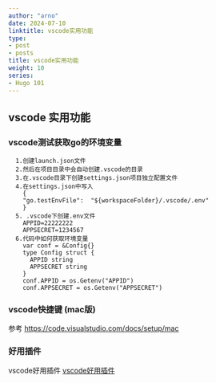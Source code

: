```yaml
---
author: "arno"
date: 2024-07-10
linktitle: vscode实用功能
type:
- post
- posts
title: vscode实用功能
weight: 10
series:
- Hugo 101
---
```



## vscode 实用功能

### vscode测试获取go的环境变量
```
  1.创建launch.json文件
  2.然后在项目目录中会自动创建.vscode的目录
  3.在.vscode目录下创建settings.json项目独立配置文件
  4.在settings.json中写入
    {
    "go.testEnvFile":  "${workspaceFolder}/.vscode/.env"
    }
  5. .vscode下创建.env文件
    APPID=22222222
    APPSECRET=1234567
  6.代码中如何获取环境变量
    var conf = &Config{}
    type Config struct {
      APPID string
      APPSECRET string
    }
    conf.APPID = os.Getenv("APPID")
    conf.APPSECRET = os.Getenv("APPSECRET")

```

### vscode快捷键 (mac版)
参考  https://code.visualstudio.com/docs/setup/mac

### 好用插件
vscode好用插件 [vscode好用插件](https://blog.csdn.net/u011262253/article/details/113879997)

